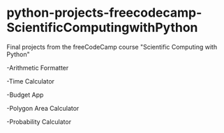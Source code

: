# python-projects-freecodecamp-ScientificComputingwithPython
Final projects from the freeCodeCamp course "Scientific Computing with Python"

-Arithmetic Formatter

-Time Calculator

-Budget App

-Polygon Area Calculator

-Probability Calculator
